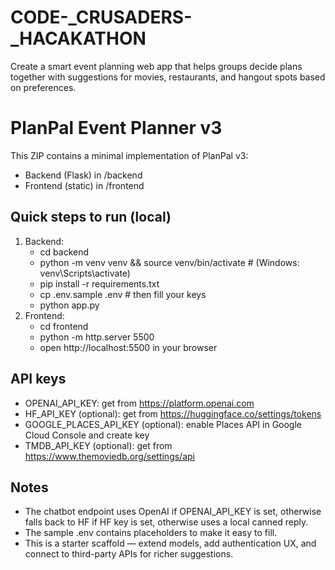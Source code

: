 # CODE-_CRUSADERS-_HACAKATHON
Create a smart event planning web app that helps groups decide plans together with suggestions for movies, restaurants, and hangout spots based on preferences.
# PlanPal Event Planner v3

This ZIP contains a minimal implementation of PlanPal v3:
- Backend (Flask) in /backend
- Frontend (static) in /frontend

## Quick steps to run (local)
1. Backend:
   - cd backend
   - python -m venv venv && source venv/bin/activate   # (Windows: venv\Scripts\activate)
   - pip install -r requirements.txt
   - cp .env.sample .env   # then fill your keys
   - python app.py
2. Frontend:
   - cd frontend
   - python -m http.server 5500
   - open http://localhost:5500 in your browser

## API keys
- OPENAI_API_KEY: get from https://platform.openai.com
- HF_API_KEY (optional): get from https://huggingface.co/settings/tokens
- GOOGLE_PLACES_API_KEY (optional): enable Places API in Google Cloud Console and create key
- TMDB_API_KEY (optional): get from https://www.themoviedb.org/settings/api

## Notes
- The chatbot endpoint uses OpenAI if OPENAI_API_KEY is set, otherwise falls back to HF if HF key is set, otherwise uses a local canned reply.
- The sample .env contains placeholders to make it easy to fill.
- This is a starter scaffold — extend models, add authentication UX, and connect to third-party APIs for richer suggestions.
